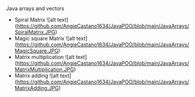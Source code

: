 Java arrays and vectors
- Spiral Matrix
![alt text] (https://github.com/AngieCastano1634/JavaPOO/blob/main/JavaArrays/SpiralMatrix.JPG)
- Magic square Matrix
![alt text] (https://github.com/AngieCastano1634/JavaPOO/blob/main/JavaArrays/MagicSquare.JPG)
- Matrix multiplication
![alt text] (https://github.com/AngieCastano1634/JavaPOO/blob/main/JavaArrays/MatrixMultiplication.JPG)
- Matrix adding
![alt text] (https://github.com/AngieCastano1634/JavaPOO/blob/main/JavaArrays/MatrixAdding.JPG)
